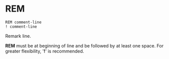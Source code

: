 # REM

`REM comment-line`  
`! comment-line`

Remark line.

**REM** must be at beginning of line and be followed by at least one space. For greater flexibility, '**!**' is recommended.
